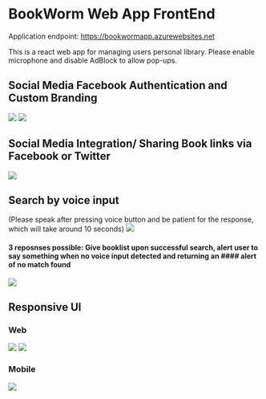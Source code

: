 # BookWorm Web App FrontEnd
Application endpoint: https://bookwormapp.azurewebsites.net

This is  a react web app for managing users personal library.
Please enable microphone and disable AdBlock to allow pop-ups.

## Social Media Facebook Authentication and Custom Branding  
<img src = "https://i.imgur.com/yssrDao.jpg"> 
<img src = "https://i.imgur.com/lvI2IeP.jpg" >

## Social Media Integration/ Sharing Book links via Facebook or Twitter
<img src = "https://i.imgur.com/sfY86BP.jpg"> 

## Search by voice input 
(Please speak after pressing voice button and be patient for the response, which will take around 10 seconds)
 <img src = "https://i.imgur.com/rmEToYv.jpg">
#### 3 reposnses possible: Give booklist upon successful search, alert user to say something when no voice input detected and returning an #### alert of no match found 
<img src = "https://i.imgur.com/mGOESS4.jpg">

## Responsive UI 
### Web 
<img src = "https://i.imgur.com/bvzbVWq.jpg">
<img src = "https://i.imgur.com/77yZMsD.jpg">

### Mobile
<img src = "https://i.imgur.com/Z1WCGMY.jpg">













